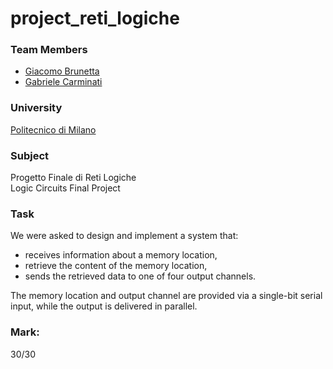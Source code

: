 # project_reti_logiche
 
### Team Members
* [Giacomo Brunetta](https://github.com/giacomo-brunetta)
* [Gabriele Carminati](https://github.com/gabricarm)

### University
[Politecnico di Milano](https://www.polimi.it/)

### Subject
Progetto Finale di Reti Logiche  
Logic Circuits Final Project

### Task
We were asked to design and implement a system that:
- receives information about a memory location,
- retrieve the content of the memory location,
- sends the retrieved data to one of four output channels.

The memory location and output channel are provided via a single-bit serial input, while the output is delivered in parallel.

### Mark:
30/30
